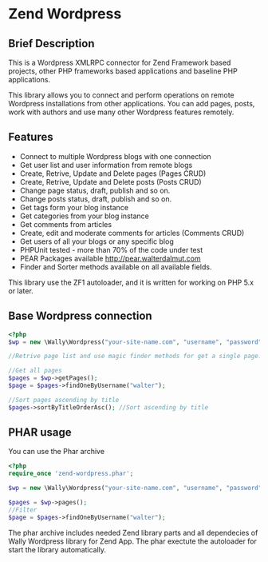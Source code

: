 Zend Wordpress
==============

Brief Description
-----------------

This is a Wordpress XMLRPC connector for Zend Framework based projects, other PHP frameworks based applications and baseline PHP applications.

This library allows you to connect and perform operations on remote Wordpress installations from other applications. You can add pages, posts, work with authors and use many other Wordpress features remotely.

Features
--------

 * Connect to multiple Wordpress blogs with one connection
 * Get user list and user information from remote blogs
 * Create, Retrive, Update and Delete pages (Pages CRUD)
 * Create, Retrive, Update and Delete posts (Posts CRUD)
 * Change page status, draft, publish and so on.
 * Change posts status, draft, publish and so on.
 * Get tags form your blog instance
 * Get categories from your blog instance
 * Get comments from articles
 * Create, edit and moderate comments for articles (Comments CRUD)
 * Get users of all your blogs or any specific blog
 * PHPUnit tested - more than 70% of the code under test
 * PEAR Packages available http://pear.walterdalmut.com
 * Finder and Sorter methods available on all available fields.

This library use the ZF1 autoloader, and it is written for working on PHP 5.x or later.

Base Wordpress connection
-------------------------

```php
<?php
$wp = new \Wally\Wordpress("your-site-name.com", "username", "password");

//Retrive page list and use magic finder methods for get a single page.

//Get all pages
$pages = $wp->getPages();
$page = $pages->findOneByUsername("walter");

//Sort pages ascending by title
$pages->sortByTitleOrderAsc(); //Sort ascending by title
```

PHAR usage
----------

You can use the Phar archive

```php
<?php
require_once 'zend-wordpress.phar';

$wp = new \Wally\Wordpress("your-site-name.com", "username", "password");

$pages = $wp->pages();
//Filter
$page = $pages->findOneByUsername("walter");
```

The phar archive includes needed Zend library parts and all dependecies of Wally Wordpress library for Zend App. The phar exectute the autoloader for start the library automatically.

